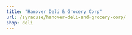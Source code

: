 ```yaml
---
title: "Hanover Deli & Grocery Corp"
url: /syracuse/hanover-deli-and-grocery-corp/
shop: deli
---
```

